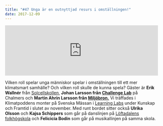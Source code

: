 ```yaml
---
title: "#47 Unga är en outnyttjad resurs i omställningen!"
date: 2017-12-09
---
```


<iframe src="https://w.soundcloud.com/player/?url=https%3A//api.soundcloud.com/tracks/367088003&amp;color=001665&amp;auto_play=false&amp;hide_related=false&amp;show_comments=true&amp;show_user=true&amp;show_reposts=false" width="100%" height="166" frameborder="no" scrolling="no"></iframe>

Vilken roll spelar unga människor spelar i omställningen till ett mer klimatsmart samhälle? Och vilken roll skulle de kunna spela? Gäster är **Erik Wallnér** från [Solcellskollen](https://www.solcellskollen.se/), **Johan Larsson från [Challenge Lab](https://www.challengelab.org/)** på Chalmers och **Martin Ahrin Larsson från [Miljöbron.](http://vastragotaland.miljobron.se/)** Vi träffades i Klimatpoddens monter på Svenska Mässan i [Learning Labs](http://massor.svenskamassan.se/Nyheter/Framtidens-utmaningar-pa-nya-Learning-Labs/) under Kunskap och Framtid i slutet av november. Med runt bordet sitter också **Ulrika Olsson** och **Kajsa Schippers** som går på danslinjen på [Löftadalens folkhögskola](http://www.regionhalland.se/loftadalen) och **Felicicia Bodin** som går på musikallinjen på samma skola.
